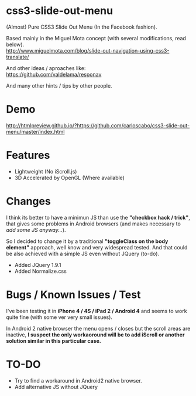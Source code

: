 css3-slide-out-menu
===================

(Almost) Pure CSS3 Slide Out Menu (In the Facebook fashion).

Based mainly in the Miguel Mota concept (with several modifications, read below).  
<http://www.miguelmota.com/blog/slide-out-navigation-using-css3-translate/>

And other ideas / aproaches like:  
<https://github.com/valdelama/responav>

And many other hints / tips by other people.

Demo
====

<http://htmlpreview.github.io/?https://github.com/carloscabo/css3-slide-out-menu/master/index.html>

Features
========

- Lightweight (No iScroll.js)
- 3D Accelerated by OpenGL (Where available)

Changes
=======

I think its better to have a minimun JS than use the **"checkbox hack / trick"**, that gives some problems in Android browsers (and makes necessary to _add some JS anyway..._).

So I decided to change it by a traditional **"toggleClass on the body element"** approach, well know and very widespread tested. And that could be also achieved with a simple JS even without JQuery (to-do).

- Added JQuery 1.9.1
- Added Normalize.css

Bugs / Known Issues / Test
==========================

I've been testing it in **iPhone 4 / 4S / iPad 2 / Android 4** and seems to work quite fine (with some ver very small issues).

In Android 2 native browser the menu opens / closes but the scroll areas are inactive, **I suspect the only workaoround will be to add iScroll or another solution similar in this particular case.**

TO-DO
=====

- Try to find a workaround in Android2 native browser.
- Add alternative JS without JQuery
